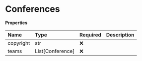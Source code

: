 # Conferences

**Properties**

| Name      | Type             | Required | Description |
| :-------- | :--------------- | :------- | :---------- |
| copyright | str              | ❌       |             |
| teams     | List[Conference] | ❌       |             |

<!-- This file was generated by liblab | https://liblab.com/ -->
